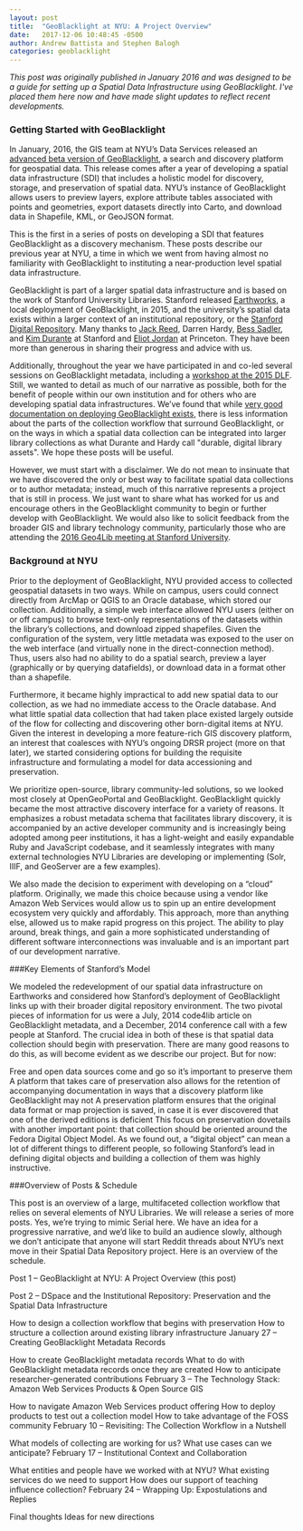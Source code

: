 ```yaml
---
layout: post
title:  "GeoBlacklight at NYU: A Project Overview"
date:   2017-12-06 10:48:45 -0500
author: Andrew Battista and Stephen Balogh
categories: geoblacklight
---
```


*This post was originally published in January 2016 and was designed to be a guide for setting up a Spatial Data Infrastructure using GeoBlacklight. I've placed them here now and have made slight updates to reflect recent developments.*

### Getting Started with GeoBlacklight

In January, 2016, the GIS team at NYU’s Data Services released an [advanced beta version of GeoBlacklight](https://geo.nyu.edu), a search and discovery platform for geospatial data. This release comes after a year of developing a spatial data infrastructure (SDI) that includes a holistic model for discovery, storage, and preservation of spatial data. NYU’s instance of GeoBlacklight allows users to preview layers, explore attribute tables associated with points and geometries, export datasets directly into Carto, and download data in Shapefile, KML, or GeoJSON format.

This is the first in a series of posts on developing a SDI that features GeoBlacklight as a discovery mechanism. These posts describe our previous year at NYU, a time in which we went from having almost no familiarity with GeoBlacklight to instituting a near-production level spatial data infrastructure.

GeoBlacklight is part of a larger spatial data infrastructure and is based on the work of Stanford University Libraries. Stanford released [Earthworks](https://earthworks.stanford.edu/), a local deployment of GeoBlacklight, in 2015, and the university’s spatial data exists within a larger context of an institutional repository, or the [Stanford Digital Repository](https://sdr.stanford.edu/). Many thanks to [Jack Reed](https://www.jack-reed.com/), Darren Hardy, [Bess Sadler](https://twitter.com/eosadler), and [Kim Durante](https://twitter.com/kimtruck) at Stanford and [Eliot Jordan](https://library.princeton.edu/staff/eliotj) at Princeton. They have been more than generous in sharing their progress and advice with us.

Additionally, throughout the year we have participated in and co-led several sessions on GeoBlacklight metadata, including a [workshop at the 2015 DLF](httP;//tiny.cc/dlfmetadata). Still, we wanted to detail as much of our narrative as possible, both for the benefit of people within our own institution and for others who are developing spatial data infrastructures. We’ve found that while [very good documentation on deploying GeoBlacklight exists](http://geoblacklight.org/tutorials.html), there is less information about the parts of the collection workflow that surround GeoBlacklight, or on the ways in which a spatial data collection can be integrated into larger library collections as what Durante and Hardy call "durable, digital library assets". We hope these posts will be useful.

However, we must start with a disclaimer. We do not mean to insinuate that we have discovered the only or best way to facilitate spatial data collections or to author metadata; instead, much of this narrative represents a project that is still in process. We just want to share what has worked for us and encourage others in the GeoBlacklight community to begin or further develop with GeoBlacklight. We would also like to solicit feedback from the broader GIS and library technology community, particularly those who are attending the [2016 Geo4Lib meeting at Stanford University](https://geo4libcamp2016.sched.org/).

### Background at NYU

Prior to the deployment of GeoBlacklight, NYU provided access to collected geospatial datasets in two ways. While on campus, users could connect directly from ArcMap or QGIS to an Oracle database, which stored our collection. Additionally, a simple web interface allowed NYU users (either on or off campus) to browse text-only representations of the datasets within the library’s collections, and download zipped shapefiles. Given the configuration of the system, very little metadata was exposed to the user on the web interface (and virtually none in the direct-connection method). Thus, users also had no ability to do a spatial search, preview a layer (graphically or by querying datafields), or download data in a format other than a shapefile.

Furthermore, it became highly impractical to add new spatial data to our collection, as we had no immediate access to the Oracle database. And what little spatial data collection that had taken place existed largely outside of the flow for collecting and discovering other born-digital items at NYU. Given the interest in developing a more feature-rich GIS discovery platform, an interest that coalesces with NYU’s ongoing DRSR project (more on that later), we started considering options for building the requisite infrastructure and formulating a model for data accessioning and preservation.

We prioritize open-source, library community-led solutions, so we looked most closely at OpenGeoPortal and GeoBlacklight. GeoBlacklight quickly became the most attractive discovery interface for a variety of reasons. It emphasizes a robust metadata schema that facilitates library discovery, it is accompanied by an active developer community and is increasingly being adopted among peer institutions, it has a light-weight and easily expandable Ruby and JavaScript codebase, and it seamlessly integrates with many external technologies NYU Libraries are developing or implementing (Solr, IIIF, and GeoServer are a few examples).

We also made the decision to experiment with developing on a “cloud” platform. Originally, we made this choice because using a vendor like Amazon Web Services would allow us to spin up an entire development ecosystem very quickly and affordably. This approach, more than anything else, allowed us to make rapid progress on this project. The ability to play around, break things, and gain a more sophisticated understanding of different software interconnections was invaluable and is an important part of our development narrative.

###Key Elements of Stanford’s Model

We modeled the redevelopment of our spatial data infrastructure on Earthworks and considered how Stanford’s deployment of GeoBlacklight links up with their broader digital repository environment. The two pivotal pieces of information for us were a July, 2014 code4lib article on GeoBlacklight metadata, and a December, 2014 conference call with a few people at Stanford. The crucial idea in both of these is that spatial data collection should begin with preservation. There are many good reasons to do this, as will become evident as we describe our project. But for now:

Free and open data sources come and go so it’s important to preserve them
A platform that takes care of preservation also allows for the retention of accompanying documentation in ways that a discovery platform like GeoBlacklight may not
A preservation platform ensures that the original data format or map projection is saved, in case it is ever discovered that one of the derived editions is deficient
This focus on preservation dovetails with another important point: that collection should be oriented around the Fedora Digital Object Model. As we found out, a “digital object” can mean a lot of different things to different people, so following Stanford’s lead in defining digital objects and building a collection of them was highly instructive.

###Overview of Posts & Schedule

This post is an overview of a large, multifaceted collection workflow that relies on several elements of NYU Libraries. We will release a series of more posts. Yes, we’re trying to mimic Serial here. We have an idea for a progressive narrative, and we’d like to build an audience slowly, although we don’t anticipate that anyone will start Reddit threads about NYU’s next move in their Spatial Data Repository project. Here is an overview of the schedule.

Post 1 – GeoBlacklight at NYU: A Project Overview (this post)

Post 2 – DSpace and the Institutional Repository: Preservation and the Spatial Data Infrastructure

How to design a collection workflow that begins with preservation
How to structure a collection around existing library infrastructure
January 27 – Creating GeoBlacklight Metadata Records

How to create GeoBlacklight metadata records
What to do with GeoBlacklight metadata records once they are created
How to anticipate researcher-generated contributions
February 3 – The Technology Stack: Amazon Web Services Products & Open Source GIS

How to navigate Amazon Web Services product offering
How to deploy products to test out a collection model
How to take advantage of the FOSS community
February 10 – Revisiting: The Collection Workflow in a Nutshell

What models of collecting are working for us?
What use cases can we anticipate?
February 17 – Institutional Context and Collaboration

What entities and people have we worked with at NYU?
What existing services do we need to support
How does our support of teaching influence collection?
February 24 – Wrapping Up: Expostulations and Replies

Final thoughts
Ideas for new directions
